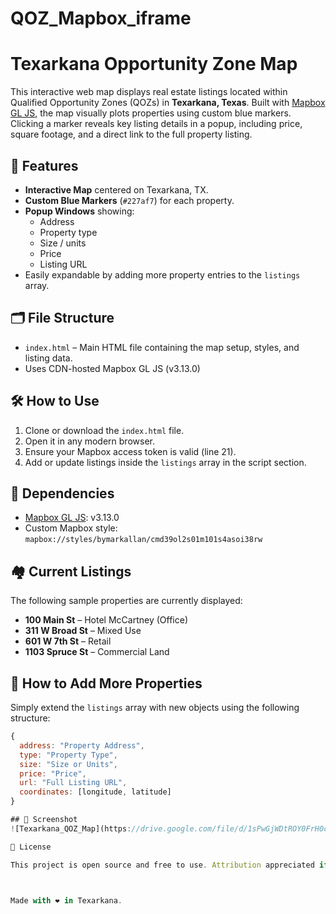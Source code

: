 # QOZ_Mapbox_iframe
# Texarkana Opportunity Zone Map

This interactive web map displays real estate listings located within Qualified Opportunity Zones (QOZs) in **Texarkana, Texas**. Built with [Mapbox GL JS](https://docs.mapbox.com/mapbox-gl-js/), the map visually plots properties using custom blue markers. Clicking a marker reveals key listing details in a popup, including price, square footage, and a direct link to the full property listing.

## 📍 Features

- **Interactive Map** centered on Texarkana, TX.
- **Custom Blue Markers** (`#227af7`) for each property.
- **Popup Windows** showing:
  - Address
  - Property type
  - Size / units
  - Price
  - Listing URL
- Easily expandable by adding more property entries to the `listings` array.

## 🗂 File Structure

- `index.html` – Main HTML file containing the map setup, styles, and listing data.
- Uses CDN-hosted Mapbox GL JS (v3.13.0)

## 🛠️ How to Use

1. Clone or download the `index.html` file.
2. Open it in any modern browser.
3. Ensure your Mapbox access token is valid (line 21).
4. Add or update listings inside the `listings` array in the script section.

## 🔧 Dependencies

- [Mapbox GL JS](https://docs.mapbox.com/mapbox-gl-js/): v3.13.0
- Custom Mapbox style: `mapbox://styles/bymarkallan/cmd39ol2s01m101s4asoi38rw`

## 🏘️ Current Listings

The following sample properties are currently displayed:
- **100 Main St** – Hotel McCartney (Office)
- **311 W Broad St** – Mixed Use
- **601 W 7th St** – Retail
- **1103 Spruce St** – Commercial Land

## 🔄 How to Add More Properties

Simply extend the `listings` array with new objects using the following structure:

```js
{
  address: "Property Address",
  type: "Property Type",
  size: "Size or Units",
  price: "Price",
  url: "Full Listing URL",
  coordinates: [longitude, latitude]
}

## 📌 Screenshot
![Texarkana_QOZ_Map](https://drive.google.com/file/d/1sPwGjWDtROY0FrH0cEKIblsFV1CGsBkW/view?usp=drivesdk)

📝 License

This project is open source and free to use. Attribution appreciated if reused for public or educational projects.



Made with ❤️ in Texarkana.